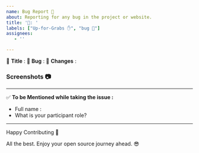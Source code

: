 ```yaml
---
name: Bug Report 🐞
about: Reporting for any bug in the project or website.
title: '🐛: '
labels: ["Up-for-Grabs ✋", "bug 🐛"]
assignees:
   - ''

---
```


:red_circle: **Title** :
:red_circle: **Bug** :
:red_circle: **Changes** :  <!-- Explain the approach to handle this bug. -->


### Screenshots 📷
<!-- Write N/A if not available-->


***********************************************************************
:white_check_mark: **To be Mentioned while taking the issue :**
- Full name : 
- What is your participant role? <!-- (Mention the Open Source Program name. Eg. GSSOC, SSOC, JWOC, etc.) -->

***********************************************************************
Happy Contributing 🚀 

All the best. Enjoy your open source journey ahead. 😎
